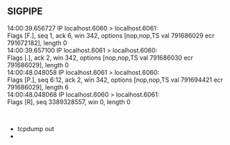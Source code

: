 
## SIGPIPE
14:00:39.656727 IP localhost.6060 > localhost.6061:  
    Flags [F.], seq 1, ack 6, win 342, options [nop,nop,TS val 791686029 ecr 791672182], length 0  
14:00:39.657100 IP localhost.6061 > localhost.6060:  
    Flags [.], ack 2, win 342, options [nop,nop,TS val 791686030 ecr 791686029], length 0  
14:00:48.048058 IP localhost.6061 > localhost.6060:  
    Flags [P.], seq 6:12, ack 2, win 342, options [nop,nop,TS val 791694421 ecr 791686029], length 6  
14:00:48.048068 IP localhost.6060 > localhost.6061:  
    Flags [R], seq 3389328557, win 0, length 0  

<p></br></p>

- tcpdump out 
- 
